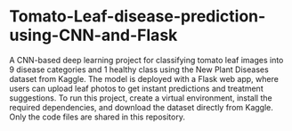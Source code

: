 # Tomato-Leaf-disease-prediction-using-CNN-and-Flask
A CNN-based deep learning project for classifying tomato leaf images into 9 disease categories and 1 healthy class using the New Plant Diseases dataset from Kaggle. The model is deployed with a Flask web app, where users can upload leaf photos to get instant predictions and treatment suggestions. To run this project, create a virtual environment, install the required dependencies, and download the dataset directly from Kaggle. Only the code files are shared in this repository.
